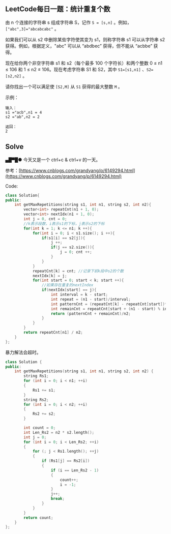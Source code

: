 ## LeetCode每日一题：统计重复个数


由 n 个连接的字符串 s 组成字符串 S，记作 `S = [s,n]` 。例如，`["abc",3]="abcabcabc"` 。

如果我们可以从 s2 中删除某些字符使其变为 s1，则称字符串 s1 可以从字符串 s2 获得。例如，根据定义，"abc" 可以从 “abdbec” 获得，但不能从 “acbbe” 获得。

现在给你两个非空字符串 s1 和 s2（每个最多 100 个字符长）和两个整数 0 ≤ n1 ≤ 106 和 1 ≤ n2 ≤ 106。现在考虑字符串 S1 和 S2，其中 `S1=[s1,n1]` 、`S2=[s2,n2]` 。

请你找出一个可以满足使 `[S2,M]` 从 `S1` 获得的最大整数 `M` 。


示例：

```
输入：
s1 ="acb",n1 = 4
s2 ="ab",n2 = 2

返回：
2
```



## Solve

▄█▀█● 今天又是一个 ctrl+c & ctrl+v 的一天。

参考：[https://www.cnblogs.com/grandyang/p/6149294.html](https://www.cnblogs.com/grandyang/p/6149294.html)

Code:

```c++
class Solution{
public:
    int getMaxRepetitions(string s1, int n1, string s2, int n2){
        vector<int> repeatCnt(n1 + 1, 0);
        vector<int> nextIdx(n1 + 1, 0);
        int j = 0, cnt = 0;
        //k表示段数，i表示s1的下标，j表示s2的下标
        for(int k = 1; k <= n1; k ++){
            for(int i = 0; i < s1.size(); i ++){
                if(s1[i] == s2[j]){
                    j ++;
                    if(j == s2.size()){
                        j = 0; cnt ++;
                    }
                }
            }
            repeatCnt[k] = cnt; //记录下前k段中s2的个数
            nextIdx[k] = j;
            for(int start = 0; start < k; start ++){
                //如果存在重复的nextIndex
                if(nextIdx[start] == j){
                    int interval = k - start;
                    int repeat = (n1 - start)/interval;
                    int patternCnt = (repeatCnt[k] - repeatCnt[start])*repeat;
                    int remainCnt = repeatCnt[start + (n1 - start) % interval];
                    return (patternCnt + remainCnt)/n2;
                }
            }
        }
        return repeatCnt[n1] / n2;
    }
};
```


暴力解法会超时。

```c++
class Solution {
public:
    int getMaxRepetitions(string s1, int n1, string s2, int n2) {
        string Rs1;
        for (int i = 0; i < n1; ++i)
        {
            Rs1 += s1;
        }
        string Rs2;
        for (int i = 0; i < n2; ++i)
        {
            Rs2 += s2;
        }

        int count = 0;
        int Len_Rs2 = n2 * s2.length();
        int j = 0;
        for (int i = 0; i < Len_Rs2; ++i)
        {
            for (; j < Rs1.length(); ++j)
            {
                if (Rs1[j] == Rs2[i])
                {
                    if (i == Len_Rs2 - 1)
                    {
                        count++;
                        i = -1;
                    }
                    j++;
                    break;
                }
            }
        }
        return count;
    }
};
```
